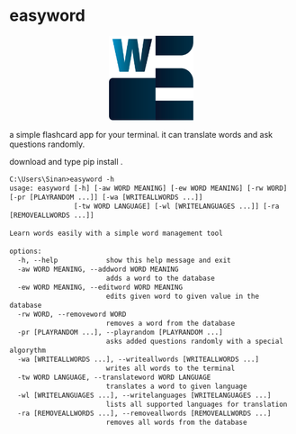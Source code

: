 # easyword

<p align="center">
  <img width="150" height="150" src="https://github.com/sinanuygunn/easyword/blob/main/easyword/resources/logo.png">
</p>

a simple flashcard app for your terminal.
it can translate words and ask questions randomly.

download and type pip install .

```
C:\Users\Sinan>easyword -h
usage: easyword [-h] [-aw WORD MEANING] [-ew WORD MEANING] [-rw WORD] [-pr [PLAYRANDOM ...]] [-wa [WRITEALLWORDS ...]]
                [-tw WORD LANGUAGE] [-wl [WRITELANGUAGES ...]] [-ra [REMOVEALLWORDS ...]]

Learn words easily with a simple word management tool

options:
  -h, --help            show this help message and exit
  -aw WORD MEANING, --addword WORD MEANING
                        adds a word to the database
  -ew WORD MEANING, --editword WORD MEANING
                        edits given word to given value in the database
  -rw WORD, --removeword WORD
                        removes a word from the database
  -pr [PLAYRANDOM ...], --playrandom [PLAYRANDOM ...]
                        asks added questions randomly with a special algorythm
  -wa [WRITEALLWORDS ...], --writeallwords [WRITEALLWORDS ...]
                        writes all words to the terminal
  -tw WORD LANGUAGE, --translateword WORD LANGUAGE
                        translates a word to given language
  -wl [WRITELANGUAGES ...], --writelanguages [WRITELANGUAGES ...]
                        lists all supported languages for translation
  -ra [REMOVEALLWORDS ...], --removeallwords [REMOVEALLWORDS ...]
                        removes all words from the database
```
